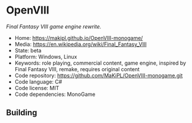 # OpenVIII

_Final Fantasy VIII game engine rewrite._

- Home: https://makipl.github.io/OpenVIII-monogame/
- Media: https://en.wikipedia.org/wiki/Final_Fantasy_VIII
- State: beta
- Platform: Windows, Linux
- Keywords: role playing, commercial content, game engine, inspired by Final Fantasy VIII, remake, requires original content
- Code repository: https://github.com/MaKiPL/OpenVIII-monogame.git
- Code language: C#
- Code license: MIT
- Code dependencies: MonoGame

## Building
